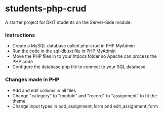 # students-php-crud
A starter project for DkIT students on the Server-Side module.
### Instructions
* Create a MySQL database called php-crud in PHP MyAdmin
* Run the code in the sql-db.txt file in PHP MyAdmin
* Move the PHP files in to your htdocs folder so Apache can process the PHP code
* Configure the database.php file to connect to your SQL database
### Changes made in PHP
* Add and edit collums in all files
* Change "category" to "module" and "record" to "assignment" to fit the theme
* Change input types in add_assignment_form and edit_assignment_form